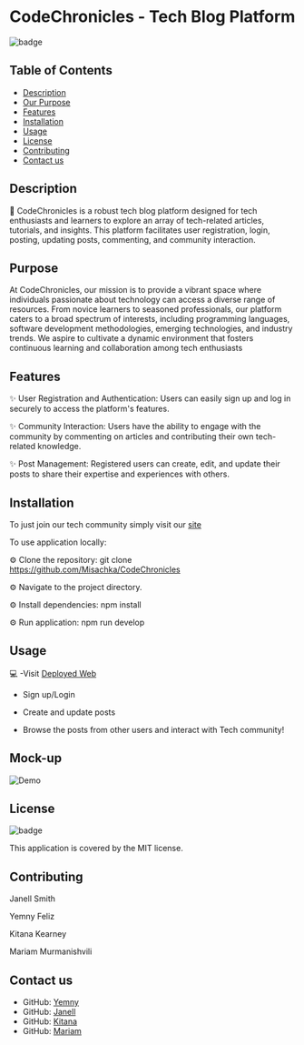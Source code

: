 # CodeChronicles - Tech Blog Platform

![badge](https://img.shields.io/badge/license-MIT-brightgreen)
<br />

  
## Table of Contents
- [Description](#description)
- [Our Purpose](#Purpose)
- [Features](#Features)
- [Installation](#installation)
- [Usage](#usage)
- [License](#license)
- [Contributing](#contributing)
- [Contact us](#contactus)


## Description
📙 CodeChronicles is a robust tech blog platform designed for tech enthusiasts and learners to explore an array of tech-related articles, tutorials, and insights. This platform facilitates user registration, login, posting, updating posts, commenting, and community interaction.


## Purpose

At CodeChronicles, our mission is to provide a vibrant space where individuals passionate about technology can access a diverse range of resources. From novice learners to seasoned professionals, our platform caters to a broad spectrum of interests, including programming languages, software development methodologies, emerging technologies, and industry trends. We aspire to cultivate a dynamic environment that fosters continuous learning and collaboration among tech enthusiasts


## Features 

✨ User Registration and Authentication: Users can easily sign up and log in securely to access the platform's features.

✨ Community Interaction: Users have the ability to engage with the community by commenting on articles and contributing their own tech-related knowledge.

✨ Post Management: Registered users can create, edit, and update their posts to share their expertise and experiences with others.


## Installation

To just join our tech community simply visit our [site](https://codechronicles2.onrender.com/)

To use application locally:

⚙️ Clone the repository: git clone https://github.com/Misachka/CodeChronicles

⚙️ Navigate to the project directory.

⚙️ Install dependencies: npm install

⚙️ Run application: npm run develop


## Usage

💻 -Visit [ Deployed Web](https://codechronicles2.onrender.com/)

- Sign up/Login

- Create and update posts

- Browse the posts from other users and interact with Tech community! 



## Mock-up

![Demo](./client/src/assets/shortvid.gif)




## License

![badge](https://img.shields.io/badge/license-MIT-brightgreen)
<br />

This application is covered by the MIT license. 

## Contributing

Janell Smith

Yemny Feliz

Kitana Kearney
 
Mariam Murmanishvili

## Contact us

- GitHub: [Yemny](https://github.com/YemnyFeliz)
- GitHub: [Janell](https://github.com/jellobear27)
- GitHub: [Kitana](https://github.com/K1tanaK0mbat)
- GitHub: [Mariam](https://github.com/Misachka)

